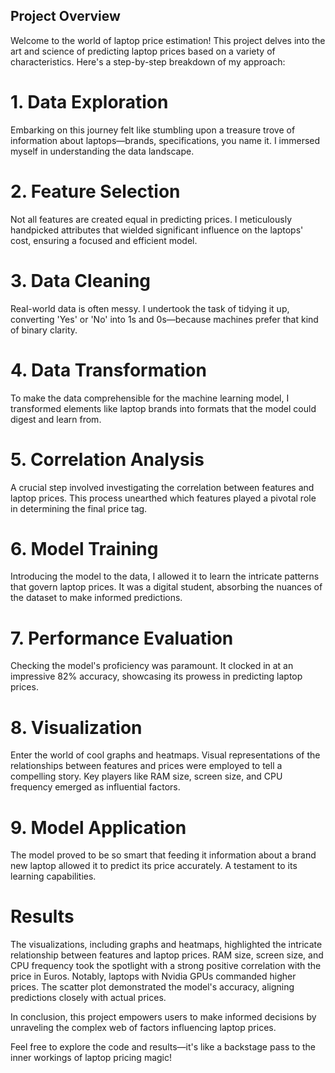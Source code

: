 ## Project Overview
Welcome to the world of laptop price estimation! This project delves into the art and science of predicting laptop prices based on a variety of characteristics. Here's a step-by-step breakdown of my approach:

# 1. Data Exploration
Embarking on this journey felt like stumbling upon a treasure trove of information about laptops—brands, specifications, you name it. I immersed myself in understanding the data landscape.

# 2. Feature Selection
Not all features are created equal in predicting prices. I meticulously handpicked attributes that wielded significant influence on the laptops' cost, ensuring a focused and efficient model.

# 3. Data Cleaning
Real-world data is often messy. I undertook the task of tidying it up, converting 'Yes' or 'No' into 1s and 0s—because machines prefer that kind of binary clarity.

# 4. Data Transformation
To make the data comprehensible for the machine learning model, I transformed elements like laptop brands into formats that the model could digest and learn from.

# 5. Correlation Analysis
A crucial step involved investigating the correlation between features and laptop prices. This process unearthed which features played a pivotal role in determining the final price tag.

# 6. Model Training
Introducing the model to the data, I allowed it to learn the intricate patterns that govern laptop prices. It was a digital student, absorbing the nuances of the dataset to make informed predictions.

# 7. Performance Evaluation
Checking the model's proficiency was paramount. It clocked in at an impressive 82% accuracy, showcasing its prowess in predicting laptop prices.

# 8. Visualization
Enter the world of cool graphs and heatmaps. Visual representations of the relationships between features and prices were employed to tell a compelling story. Key players like RAM size, screen size, and CPU frequency emerged as influential factors.

# 9. Model Application
The model proved to be so smart that feeding it information about a brand new laptop allowed it to predict its price accurately. A testament to its learning capabilities.

# Results
The visualizations, including graphs and heatmaps, highlighted the intricate relationship between features and laptop prices. RAM size, screen size, and CPU frequency took the spotlight with a strong positive correlation with the price in Euros. Notably, laptops with Nvidia GPUs commanded higher prices. The scatter plot demonstrated the model's accuracy, aligning predictions closely with actual prices.

In conclusion, this project empowers users to make informed decisions by unraveling the complex web of factors influencing laptop prices.

Feel free to explore the code and results—it's like a backstage pass to the inner workings of laptop pricing magic!


